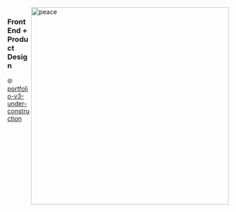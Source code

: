 
<img align="right" src="https://media.giphy.com/media/v1.Y2lkPTc5MGI3NjExaWt0ajYxbmtvdGZ3dTh6cnpjYWFuenEzdGUza3FndmtrN2o1eDR3OCZlcD12MV9pbnRlcm5hbF9naWZfYnlfaWQmY3Q9Zw/L2HuVpmuQhK3nu2vfz/giphy.gif"  height="450" alt="peace" />
<h3> FrontEnd + Product Design</h3>
🌐 <a href="#">portfolio-v3-under-construction</a>

